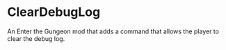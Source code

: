 # ClearDebugLog
 An Enter the Gungeon mod that adds a command that allows the player to clear the debug log.
